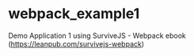 # webpack_example1
Demo Application 1 using SurviveJS - Webpack ebook (https://leanpub.com/survivejs-webpack)
